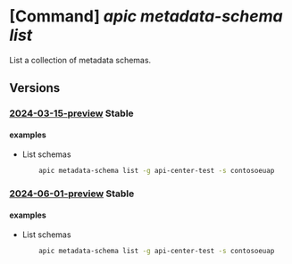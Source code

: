# [Command] _apic metadata-schema list_

List a collection of metadata schemas.

## Versions

### [2024-03-15-preview](/Resources/mgmt-plane/L3N1YnNjcmlwdGlvbnMve30vcmVzb3VyY2Vncm91cHMve30vcHJvdmlkZXJzL21pY3Jvc29mdC5hcGljZW50ZXIvc2VydmljZXMve30vbWV0YWRhdGFzY2hlbWFz/2024-03-15-preview.xml) **Stable**

<!-- mgmt-plane /subscriptions/{}/resourcegroups/{}/providers/microsoft.apicenter/services/{}/metadataschemas 2024-03-15-preview -->

#### examples

- List schemas
    ```bash
        apic metadata-schema list -g api-center-test -s contosoeuap
    ```

### [2024-06-01-preview](/Resources/mgmt-plane/L3N1YnNjcmlwdGlvbnMve30vcmVzb3VyY2Vncm91cHMve30vcHJvdmlkZXJzL21pY3Jvc29mdC5hcGljZW50ZXIvc2VydmljZXMve30vbWV0YWRhdGFzY2hlbWFz/2024-06-01-preview.xml) **Stable**

<!-- mgmt-plane /subscriptions/{}/resourcegroups/{}/providers/microsoft.apicenter/services/{}/metadataschemas 2024-06-01-preview -->

#### examples

- List schemas
    ```bash
        apic metadata-schema list -g api-center-test -s contosoeuap
    ```

